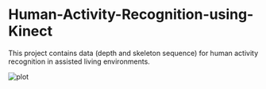 # Human-Activity-Recognition-using-Kinect

This project contains data (depth and skeleton sequence) for human activity recognition in assisted living environments.

![plot](.Human-Activity-Recognition-using-Kinect/Dataset/kinect_data.png)
